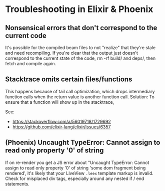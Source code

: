 # Troubleshooting in Elixir & Phoenix


## Nonsensical errors that don't correspond to the current code

It's possible for the compiled beam files to not "realize" that they're stale and need recompiling. If you're clear that the output just doesn't correspond to the current state of the code, rm -rf build/ and deps/, then fetch and compile again.


## Stacktrace omits certain files/functions

This happens because of tail call optimization, which drops intermediary function calls when the return value is another function call. Solution: To ensure that a function will show up in the stacktrace,

See:

  * https://stackoverflow.com/a/56019718/1729692
  * https://github.com/elixir-lang/elixir/issues/6357


## (Phoenix) Uncaught TypeError: Cannot assign to read only property '0' of string

If on re-render you get a JS error about "Uncaught TypeError: Cannot assign to read only property '0' of string 'some dom fragment being rendered', it's likely that your LiveView `.leex` template markup is invalid. Check for misplaced div tags, especially around any nested if / end statements.
